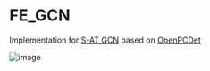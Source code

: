 # FE_GCN
Implementation for [S-AT GCN](https://arxiv.org/abs/2103.08439) based on [OpenPCDet](https://github.com/open-mmlab/OpenPCDet)

![image](https://github.com/Link2Link/FE_GCN/blob/main/fig/figure_gt_pp_fe.png)